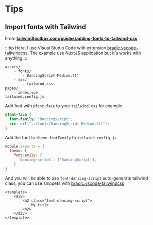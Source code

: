 # Tips

## Import fonts with Tailwind

From [**tailwindtoolbox.com/guides/adding-fonts-to-tailwind-css**](https://www.tailwindtoolbox.com/guides/adding-fonts-to-tailwind-css)

:::tip
Here, I use Visual Studio Code with extension [bradlc.vscode-tailwindcss](https://marketplace.visualstudio.com/items?itemName=bradlc.vscode-tailwindcss). The example use NuxtJS application but it's works with anything.
:::

```
assets/
    - fonts/
        - DancingScript-Medium.ttf
    - css/
        - tailwind.css
pages/
    - index.vue
tailwind.config.js
```

Add font with `@font-face` to your `tailwind.css` for example

<code-info ext="css" path="~/assets/css/tailwind.css">

```css
@font-face {
  font-family: "DancingScript";
  src: url("../fonts/DancingScript-Medium.ttf");
}
```

</code-info>

Add the font to `theme.fontFamily` to `tailwind.config.js`

<code-info ext="js" path="tailwind.config.js">

```js
module.exports = {
  theme: {
    fontFamily: {
      'dancing-script': ['DancingScript'],
    }
}
```

</code-info>

And you will be able to use `font-dancing-script` auto-generate tailwind class, you can use snippets with [bradlc.vscode-tailwindcss](https://marketplace.visualstudio.com/items?itemName=bradlc.vscode-tailwindcss)

<code-info ext="vue" path="pages/index.vue">

```vue
<template>
    <div>
        <h2 class="font-dancing-script">
            My title
        <h2>
    </div>
</template>
```

<code-info>
